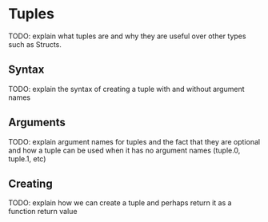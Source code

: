 # Tuples

TODO: explain what tuples are and why they are useful over other types such as Structs.

## Syntax

TODO: explain the syntax of creating a tuple with and without argument names

## Arguments

TODO: explain argument names for tuples and the fact that they are optional and how a tuple can be used when it has no argument names (tuple.0, tuple.1, etc)

## Creating

TODO: explain how we can create a tuple and perhaps return it as a function return value


